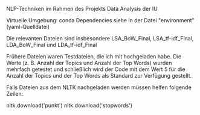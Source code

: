 NLP-Techniken im Rahmen des Projekts Data Analysis der IU

Virtuelle Umgebung: conda
Dependencies siehe in der Datei "environment" (yaml-Quelldatei)

Die relevanten Dateien sind insbesondere LSA_BoW_Final, LSA_tf-idf_Final, LDA_BoW_Final und LDA_tf-idf_Final

Frühere Dateien waren Testdateien, die ich mit hochgeladen habe.
Die Werte (z. B. Anzahl der Topics und Anzahl der Top Words) wurden mehrfach getestet und schließlich wird der Code mit dem Wert 5 für die Anzahl der Topics und der Top Words als Standard zur Verfügung gestellt.

Falls Dateien aus dem NLTK nachgeladen werden müssen helfen folgende Zeilen:

nltk.download('punkt')
nltk.download('stopwords')
